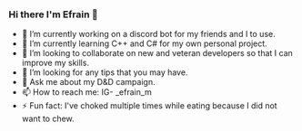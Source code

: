 ### Hi there I'm Efrain 👋

- 🔭 I’m currently working on a discord bot for my friends and I to use.
- 🌱 I’m currently learning C++ and C# for my own personal project.
- 👯 I’m looking to collaborate on new and veteran developers so that I can improve my skills.
- 🤔 I’m looking for any tips that you may have.
- 💬 Ask me about my D&D campaign.
- 📫 How to reach me: IG- _efrain_m
- ⚡ Fun fact: I've choked multiple times while eating because I did not want to chew.

<!--
**Efrain-Mancilla/Efrain-Mancilla** is a ✨ _special_ ✨ repository because its `README.md` (this file) appears on your GitHub profile.

Here are some ideas to get you started:

- 🔭 I’m currently working on a discord bot for my friends and I to use.
- 🌱 I’m currently learning C++ and C# for my own personal project.
- 👯 I’m looking to collaborate on new and veteran developers so that I can improve my skills.
- 🤔 I’m looking for any tips that you may have.
- 💬 Ask me about my D&D campaign.
- 📫 How to reach me: IG- _efrain_m
- ⚡ Fun fact: I've choked multiple times while eating because I did not want to chew.
-->
